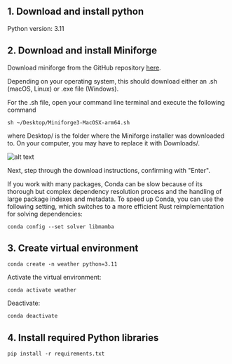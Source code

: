 ## 1. Download and install python

Python version: 3.11

## 2. Download and install Miniforge
Download miniforge from the GitHub repository [here](https://github.com/conda-forge/miniforge).

Depending on your operating system, this should download either an .sh (macOS, Linux) or .exe file (Windows).

For the .sh file, open your command line terminal and execute the following command

```
sh ~/Desktop/Miniforge3-MacOSX-arm64.sh
```

where Desktop/ is the folder where the Miniforge installer was downloaded to. On your computer, you may have to replace it with Downloads/.

![alt text](image.png)

Next, step through the download instructions, confirming with "Enter".

If you work with many packages, Conda can be slow because of its thorough but complex dependency resolution process and the handling of large package indexes and metadata. To speed up Conda, you can use the following setting, which switches to a more efficient Rust reimplementation for solving dependencies:

```
conda config --set solver libmamba
```

## 3. Create virtual environment

```
conda create -n weather python=3.11
```

Activate the virtual environment:
```
conda activate weather
```

Deactivate:
```
conda deactivate
```

## 4. Install required Python libraries

```
pip install -r requirements.txt
```